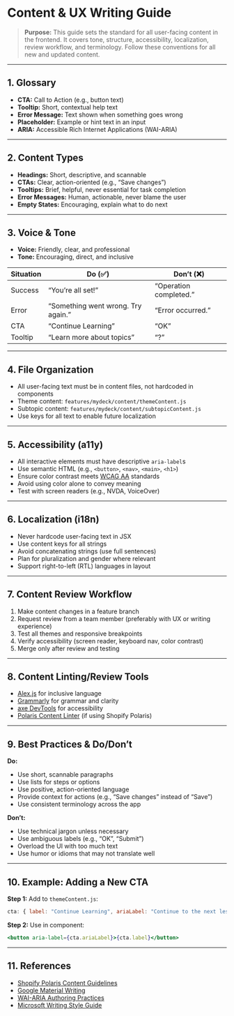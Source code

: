 # Content & UX Writing Guide

> **Purpose:**
> This guide sets the standard for all user-facing content in the frontend. It covers tone, structure, accessibility, localization, review workflow, and terminology. Follow these conventions for all new and updated content.

---

## 1. Glossary
- **CTA:** Call to Action (e.g., button text)
- **Tooltip:** Short, contextual help text
- **Error Message:** Text shown when something goes wrong
- **Placeholder:** Example or hint text in an input
- **ARIA:** Accessible Rich Internet Applications (WAI-ARIA)

---

## 2. Content Types
- **Headings:** Short, descriptive, and scannable
- **CTAs:** Clear, action-oriented (e.g., “Save changes”)
- **Tooltips:** Brief, helpful, never essential for task completion
- **Error Messages:** Human, actionable, never blame the user
- **Empty States:** Encouraging, explain what to do next

---

## 3. Voice & Tone
- **Voice:** Friendly, clear, and professional
- **Tone:** Encouraging, direct, and inclusive

| Situation         | Do (✅)                        | Don’t (❌)                  |
|------------------|-------------------------------|----------------------------|
| Success          | “You’re all set!”             | “Operation completed.”     |
| Error            | “Something went wrong. Try again.” | “Error occurred.”         |
| CTA              | “Continue Learning”           | “OK”                       |
| Tooltip          | “Learn more about topics”      | “?”                        |

---

## 4. File Organization
- All user-facing text must be in content files, not hardcoded in components
- Theme content: `features/mydeck/content/themeContent.js`
- Subtopic content: `features/mydeck/content/subtopicContent.js`
- Use keys for all text to enable future localization

---

## 5. Accessibility (a11y)
- All interactive elements must have descriptive `aria-label`s
- Use semantic HTML (e.g., `<button>`, `<nav>`, `<main>`, `<h1>`)
- Ensure color contrast meets [WCAG AA](https://www.w3.org/WAI/standards-guidelines/wcag/) standards
- Avoid using color alone to convey meaning
- Test with screen readers (e.g., NVDA, VoiceOver)

---

## 6. Localization (i18n)
- Never hardcode user-facing text in JSX
- Use content keys for all strings
- Avoid concatenating strings (use full sentences)
- Plan for pluralization and gender where relevant
- Support right-to-left (RTL) languages in layout

---

## 7. Content Review Workflow
1. Make content changes in a feature branch
2. Request review from a team member (preferably with UX or writing experience)
3. Test all themes and responsive breakpoints
4. Verify accessibility (screen reader, keyboard nav, color contrast)
5. Merge only after review and testing

---

## 8. Content Linting/Review Tools
- [Alex.js](https://alexjs.com/) for inclusive language
- [Grammarly](https://grammarly.com/) for grammar and clarity
- [axe DevTools](https://www.deque.com/axe/devtools/) for accessibility
- [Polaris Content Linter](https://github.com/Shopify/polaris-linter) (if using Shopify Polaris)

---

## 9. Best Practices & Do/Don’t

**Do:**
- Use short, scannable paragraphs
- Use lists for steps or options
- Use positive, action-oriented language
- Provide context for actions (e.g., “Save changes” instead of “Save”)
- Use consistent terminology across the app

**Don’t:**
- Use technical jargon unless necessary
- Use ambiguous labels (e.g., “OK”, “Submit”)
- Overload the UI with too much text
- Use humor or idioms that may not translate well

---

## 10. Example: Adding a New CTA

**Step 1:** Add to `themeContent.js`:
```js
cta: { label: "Continue Learning", ariaLabel: "Continue to the next lesson" }
```

**Step 2:** Use in component:
```jsx
<button aria-label={cta.ariaLabel}>{cta.label}</button>
```

---

## 11. References
- [Shopify Polaris Content Guidelines](https://polaris.shopify.com/content/grammar-and-mechanics)
- [Google Material Writing](https://m3.material.io/foundations/communication/guidelines)
- [WAI-ARIA Authoring Practices](https://www.w3.org/WAI/ARIA/apg/)
- [Microsoft Writing Style Guide](https://learn.microsoft.com/en-us/style-guide/welcome/)
